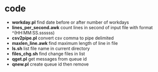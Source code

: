 # code

+ **workday.pl** find date before or after number of workdays  
+ **lines_per_second.awk** count lines in second of input file with format ^(HH:MM:SS.ssssss)  
+ **csv2pipe.pl** convert csv comma to pipe delimited  
+ **maxlen_line.awk** find maximum length of line in file
+ **ls.sh** list file name in current directory
+ **files_chg.sh** find change files in list
+ **qget.pl** get messages from queue id
+ **qnew.pl** create queue id then remove
